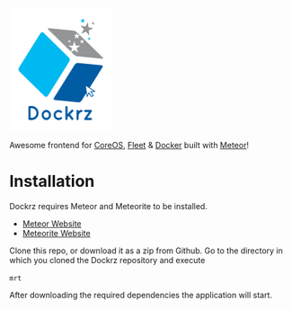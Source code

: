 ![Dockrz Logo][logo]

Awesome frontend for [CoreOS](https://coreos.com/), [Fleet](https://github.com/coreos/fleet) & [Docker](https://www.docker.io/) built with [Meteor](https://www.meteor.com/)!

[logo]: https://raw.githubusercontent.com/jeroenpeeters/dockrz/master/public/logo.png "Logo"


Installation
============

Dockrz requires Meteor and Meteorite to be installed. 

- [Meteor Website](https://www.meteor.com/)
- [Meteorite Website](https://github.com/oortcloud/meteorite/)

Clone this repo, or download it as a zip from Github. Go to the directory in which you cloned the Dockrz repository and execute

  `mrt`
  
After downloading the required dependencies the application will start.
